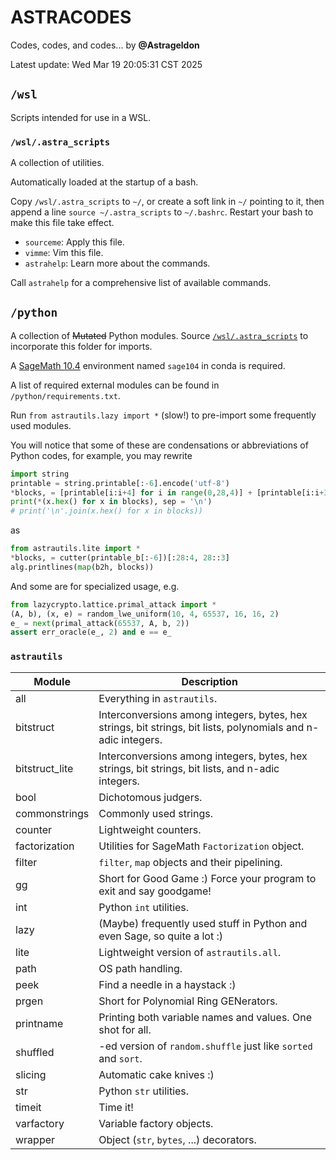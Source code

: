 # ASTRACODES

Codes, codes, and codes...
by **@Astrageldon**

Latest update: Wed Mar 19 20:05:31 CST 2025


## `/wsl`
Scripts intended for use in a WSL.

### `/wsl/.astra_scripts`<span id=".astra_scripts"/>
A collection of utilities.

Automatically loaded at the startup of a bash.

Copy `/wsl/.astra_scripts` to `~/`, or create a soft link in `~/` pointing to it, then append a line `source ~/.astra_scripts` to `~/.bashrc`. Restart your bash to make this file take effect.

* `sourceme`: Apply this file.
* `vimme`: Vim this file.
* `astrahelp`: Learn more about the commands.

Call `astrahelp` for a comprehensive list of available commands.


## `/python`

A collection of <s>Mutated</s> Python modules. Source [`/wsl/.astra_scripts`](#.astra_scripts) to incorporate this folder for imports.

A [SageMath 10.4](https://doc.sagemath.org/html/en/installation/index.html#windows) environment named `sage104` in conda is required.

A list of required external modules can be found in `/python/requirements.txt`.

Run `from astrautils.lazy import *` (slow!) to pre-import some frequently used modules.

You will notice that some of these are condensations or abbreviations of Python codes, for example, you may rewrite
```python
import string
printable = string.printable[:-6].encode('utf-8')
*blocks, = [printable[i:i+4] for i in range(0,28,4)] + [printable[i:i+3] for i in range(28,len(printable),3)]
print(*(x.hex() for x in blocks), sep = '\n')
# print('\n'.join(x.hex() for x in blocks))
```
as
```python
from astrautils.lite import *
*blocks, = cutter(printable_b[:-6])[:28:4, 28::3]
alg.printlines(map(b2h, blocks))
```
And some are for specialized usage, e.g.
```python
from lazycrypto.lattice.primal_attack import *
(A, b), (x, e) = random_lwe_uniform(10, 4, 65537, 16, 16, 2)
e_ = next(primal_attack(65537, A, b, 2))
assert err_oracle(e_, 2) and e == e_
```

### `astrautils`

| Module | Description |
| ------ | ----------- |
| all    | Everything in `astrautils`. |
| bitstruct | Interconversions among integers, bytes, hex strings, bit strings, bit lists, polynomials and n-adic integers. |
| bitstruct_lite | Interconversions among integers, bytes, hex strings, bit strings, bit lists, and n-adic integers. |
| bool | Dichotomous judgers. |
| commonstrings | Commonly used strings. |
| counter | Lightweight counters. |
| factorization | Utilities for SageMath `Factorization` object. |
| filter | `filter`, `map` objects and their pipelining. |
| gg | Short for Good Game :\) Force your program to exit and say goodgame! |
| int | Python `int` utilities. |
| lazy | (Maybe) frequently used stuff in Python and even Sage, so quite a lot :\) |
| lite | Lightweight version of `astrautils.all`. |
| path | OS path handling. |
| peek | Find a needle in a haystack :\) |
| prgen | Short for Polynomial Ring GENerators. |
| printname | Printing both variable names and values. One shot for all. |
| shuffled | -ed version of `random.shuffle` just like `sorted` and `sort`. |
| slicing | Automatic cake knives :\) |
| str | Python `str` utilities. |
| timeit | Time it! |
| varfactory | Variable factory objects. |
| wrapper | Object (`str`, `bytes`, ...) decorators. |


